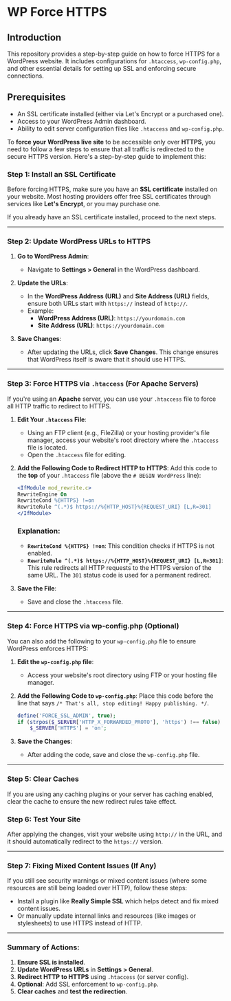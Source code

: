 # WP Force HTTPS

## Introduction
This repository provides a step-by-step guide on how to force HTTPS for a WordPress website. It includes configurations for `.htaccess`, `wp-config.php`, and other essential details for setting up SSL and enforcing secure connections.

## Prerequisites
- An SSL certificate installed (either via Let's Encrypt or a purchased one).
- Access to your WordPress Admin dashboard.
- Ability to edit server configuration files like `.htaccess` and `wp-config.php`.

To **force your WordPress live site** to be accessible only over **HTTPS**, you need to follow a few steps to ensure that all traffic is redirected to the secure HTTPS version. Here's a step-by-step guide to implement this:

### Step 1: Install an SSL Certificate
Before forcing HTTPS, make sure you have an **SSL certificate** installed on your website. Most hosting providers offer free SSL certificates through services like **Let's Encrypt**, or you may purchase one.

If you already have an SSL certificate installed, proceed to the next steps.

---

### Step 2: Update WordPress URLs to HTTPS

1. **Go to WordPress Admin**:
   - Navigate to **Settings > General** in the WordPress dashboard.

2. **Update the URLs**:
   - In the **WordPress Address (URL)** and **Site Address (URL)** fields, ensure both URLs start with `https://` instead of `http://`.
   - Example:
     - **WordPress Address (URL)**: `https://yourdomain.com`
     - **Site Address (URL)**: `https://yourdomain.com`

3. **Save Changes**:
   - After updating the URLs, click **Save Changes**. This change ensures that WordPress itself is aware that it should use HTTPS.

---

### Step 3: Force HTTPS via `.htaccess` (For Apache Servers)

If you're using an **Apache** server, you can use your `.htaccess` file to force all HTTP traffic to redirect to HTTPS.

1. **Edit Your `.htaccess` File**:
   - Using an FTP client (e.g., FileZilla) or your hosting provider's file manager, access your website's root directory where the `.htaccess` file is located.
   - Open the `.htaccess` file for editing.

2. **Add the Following Code to Redirect HTTP to HTTPS**:
   Add this code to the **top** of your `.htaccess` file (above the `# BEGIN WordPress` line):

   ```apache
   <IfModule mod_rewrite.c>
   RewriteEngine On
   RewriteCond %{HTTPS} !=on
   RewriteRule ^(.*)$ https://%{HTTP_HOST}%{REQUEST_URI} [L,R=301]
   </IfModule>
   ```

   ### Explanation:
   - **`RewriteCond %{HTTPS} !=on`**: This condition checks if HTTPS is not enabled.
   - **`RewriteRule ^(.*)$ https://%{HTTP_HOST}%{REQUEST_URI} [L,R=301]`**: This rule redirects all HTTP requests to the HTTPS version of the same URL. The `301` status code is used for a permanent redirect.

3. **Save the File**:
   - Save and close the `.htaccess` file.

---

### Step 4: Force HTTPS via wp-config.php (Optional)

You can also add the following to your `wp-config.php` file to ensure WordPress enforces HTTPS:

1. **Edit the `wp-config.php` file**:
   - Access your website's root directory using FTP or your hosting file manager.

2. **Add the Following Code to `wp-config.php`**:
   Place this code before the line that says `/* That's all, stop editing! Happy publishing. */`.

   ```php
   define('FORCE_SSL_ADMIN', true);
   if (strpos($_SERVER['HTTP_X_FORWARDED_PROTO'], 'https') !== false)
       $_SERVER['HTTPS'] = 'on';
   ```

3. **Save the Changes**:
   - After adding the code, save and close the `wp-config.php` file.

---

### Step 5: Clear Caches

If you are using any caching plugins or your server has caching enabled, clear the cache to ensure the new redirect rules take effect.

### Step 6: Test Your Site

After applying the changes, visit your website using `http://` in the URL, and it should automatically redirect to the `https://` version.

---

### Step 7: Fixing Mixed Content Issues (If Any)

If you still see security warnings or mixed content issues (where some resources are still being loaded over HTTP), follow these steps:

- Install a plugin like **Really Simple SSL** which helps detect and fix mixed content issues.
- Or manually update internal links and resources (like images or stylesheets) to use HTTPS instead of HTTP.

---

### Summary of Actions:
1. **Ensure SSL is installed**.
2. **Update WordPress URLs** in **Settings > General**.
3. **Redirect HTTP to HTTPS** using `.htaccess` (or server config).
4. **Optional**: Add SSL enforcement to `wp-config.php`.
5. **Clear caches** and **test the redirection**.
